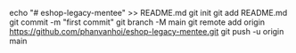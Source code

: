 echo "# eshop-legacy-mentee" >> README.md
git init
git add README.md
git commit -m "first commit"
git branch -M main
git remote add origin https://github.com/phanvanhoi/eshop-legacy-mentee.git
git push -u origin main
